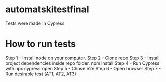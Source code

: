 # automatskitestfinal

Tests were made in Cypress

# How to run tests
Step 1 - Install node on your computer.
Step 2 - Clone repo
Step 3 - Install project dependencies inside repo folder.
		npm  install 
Step 4 - Run Cypress with
		npx cypress open
Step 5 - Chose e2e
Step 6 - Open browser
Step 7 - Run desirable test (AT1, AT2, AT3)
